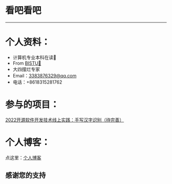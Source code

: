 # 看吧看吧

---

# 个人资料：

- 计算机专业本科在读📖
- From [BISTU🏫](https://www.bistu.edu.cn/)
- 大四摆烂专家
- Email：3383876329@qq.com
- 电话：+8618315281762

# 参与的项目：

[2022开源软件开发技术线上实践：手写汉字识别（待完善）](https://github.com/Bistu-OSSDT-2022/Legendr)

# 个人博客：

点这里：[个人博客](https://tryanel.github.io/)


## 感谢您的支持



<!---
sniffstherose/sniffstherose is a ✨ special ✨ repository because its `README.md` (this file) appears on your GitHub profile.
You can click the Preview link to take a look at your changes.
--->
